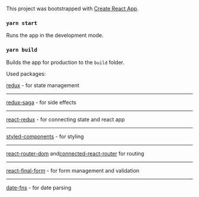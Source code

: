 This project was bootstrapped with [Create React App](https://github.com/facebook/create-react-app).

### `yarn start`

Runs the app in the development mode.<br />

### `yarn build`

Builds the app for production to the `build` folder.<br />

Used packages:

[redux](https://redux.js.org/) - for state management

---

[redux-saga](https://redux-saga.js.org/) - for side effects

---

[react-redux](https://github.com/reduxjs/react-redux) - for connecting state and react app

---

[styled-components](https://styled-components.com/) - for styling

---

[react-router-dom](https://reacttraining.com/react-router/web/guides/quick-start) and[connected-react-router](https://github.com/supasate/connected-react-router) for routing

---

[react-final-form](https://github.com/final-form/react-final-form) - for form management and validation

---

[date-fns](https://date-fns.org/) - for date parsing
